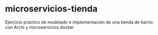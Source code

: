# microservicios-tienda
Ejercicio practico de modelado e implementación de una tienda de barrio con Archi y microservicios docker
